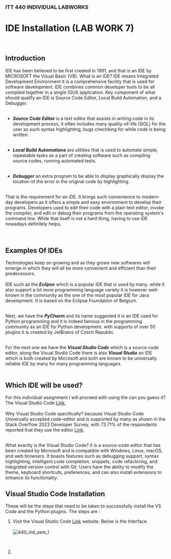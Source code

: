 ### ITT 440 INDIVIDUAL LABWORKS
# IDE Installation (LAB WORK 7)
<br />

## **Introduction**

  IDE has been believed to be first created in 1991, and that is an IDE by MICROSOFT the Visual Basic (VB). 
What is an IDE? IDE means Integrated Development Environment it is a comprehensive facility that is used for software development. 
IDE combines common developer tools to be all compiled together in a single (GUI) application. Key component of what should qualify an IDE is Source Code Editor, Local Build Automation, and a Debugger.<br /><br />

  * ***Source Code Editor*** is a text editor that assists in writing code in its development process, it often includes many quality-of-life (QOL) for the user as such syntax highlighting, bugs chechking for while code
      is being written.<br /><br />
      
  * ***Local Build Automations*** are utilities that is used to automate simple, repeatable tasks as a part of creating software such as compiling source codes, running automated tests.<br /><br />
  
  * ***Debugger*** an extra program to be able to display graphically display the location of the error in the original code by highlighting.<br /><br />
		
That is the requirement for an iDE. It brings such convenience to modern-day developers as it offers a simple and easy environment to develop their programs. Developers used to edit their code with a plain text editor, invoke the compiler, and edit or debug their programs from the operating system's command line. While that itself is not a hard thing, having to use iDE nowadays definitely helps.   
<br /><br />



## **Examples Of IDEs**

  Technologies keep on growing and as they grows new softwares will emerge in which they will all be more convenient and efficient than their predecessors.<br /><br /> 
  IDE such as the ***Eclipse*** which is a popular IDE that is used by many. while it also support a lot more programming language variety it is however well-known in the community as the one of the most popular IDE for Java development. It is based on the Eclipse Foundation of Belgium.<br /><br /> 
  
  Next, we have the ***PyCharm*** and its name suggested it is an IDE used for Python programming and it is indeed famous in the programming community as an IDE for Python development. with supports of over 50 plugins it is created by JetBrains of Czech Republic.<br /><br /> 
  
  For the next one we have the ***Visual Studio Code*** which is a source code editor, along the Visual Studio Code there is also ***Visual Studio*** an IDE which is both created by Microsoft and both are known to be universally reliable IDE by many for many programming languages.<br /><br />


## **Which IDE will be used?**

For this individual assignment I will proceed with using the can you guess it? The Visual Studio Code [Link](https://code.visualstudio.com),<br /><br /> 
Why Visual Studio Code specifically? because Visual Studio Code Universally accepted code-editor and is supported by many as shown in the Stack Overflow 2023 Developer Survey, with 73.71% of the respondents reported that they use the editor [Link](https://survey.stackoverflow.co/2023/#technology-most-popular-technologies).<br /><br />

What exactly is the Visual Studio Code? it is a source-code editor that has been created by Microsoft and is compatible with Windows, Linux, macOS, and web browsers. It boasts features such as debugging support, syntax highlighting, intelligent code completion, snippets, code refactoring, and integrated version control with Git. Users have the ability to modify the theme, keyboard shortcuts, preferences, and can also install extensions to enhance its functionality.

## **Visual Studio Code Installation**

These will be the steps that need to be taken to successfully install the VS Code and the Python plugins.
The steps are :

 1. Visit the Visual Studio Code [Link](https://code.visualstudio.com) website. Below is the Interface.
    <br /><br />
![440_ind_asm_1](https://github.com/addff/2403-ITT440/assets/166004313/a8037e8b-9ea3-4209-bcd1-18986acf3f54)
<br />

 2.
